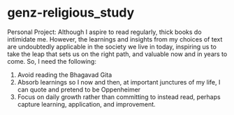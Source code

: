 # genz-religious_study

Personal Project: Although I aspire to read regularly, thick books do intimidate me. However, the learnings and insights from my choices of text are undoubtedly applicable in the society we live in today, inspiring us to take the leap that sets us on the right path, and valuable now and in years to come. So, I need the following:
1) Avoid reading the Bhagavad Gita
2) Absorb learnings so I now and then, at important junctures of my life, I can quote and pretend to be Oppenheimer
3) Focus on daily growth rather than committing to instead read, perhaps capture learning, application, and improvement. 
